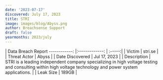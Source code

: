 ```yaml
---
date: '2023-07-17'
discovered: July 17, 2023
title: STRI
image: images/blog/Abyss.png
author: Breachsense Support
draft: false
yearmonths: 2023/july
---
```



| Data Breach Report
------------:     |:-------------:    | :-----:|
| Victim      | stri.se      | 
| Threat Actor      | Abyss      | 
| Date Discovered      | Jul 17, 2023      | 
| Description      | STRI is a leading independent company specializing in high voltage testing and consulting within high voltage technology and power system applications.      | 
| Leak Size      | 189GB      | 

